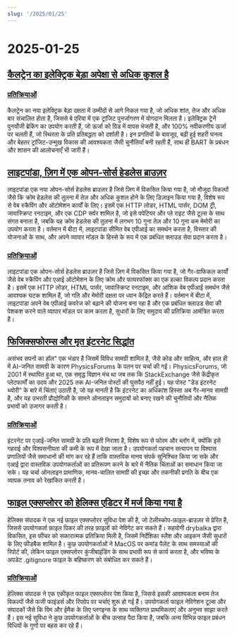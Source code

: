 ```yaml
---
slug: '/2025/01/25'
---
```


# 2025-01-25

## [कैलट्रेन का इलेक्ट्रिक बेड़ा अपेक्षा से अधिक कुशल है](https://www.caltrain.com/news/caltrains-electric-fleet-more-efficient-expected)

### [प्रतिक्रियाओं](https://news.ycombinator.com/item?id=42818692)

कैलट्रेन का नया इलेक्ट्रिक बेड़ा दक्षता में उम्मीदों से आगे निकल गया है, जो अधिक शांत, तेज और अधिक बार संचालित होता है, जिससे बे एरिया में एक ट्रांजिट पुनर्जागरण में योगदान मिलता है। इलेक्ट्रिक ट्रेनें पुनर्योजी ब्रेकिंग का उपयोग करती हैं, जो ऊर्जा को ग्रिड में वापस भेजती है, और 100% नवीकरणीय ऊर्जा पर चलती हैं, जो स्थिरता के प्रति प्रतिबद्धता को दर्शाती है। इन प्रगतियों के बावजूद, बढ़ी हुई शहरी घनत्व और बेहतर ट्रांजिट-उन्मुख विकास की आवश्यकता जैसी चुनौतियाँ बनी रहती हैं, साथ ही BART के प्रबंधन और शासन की आलोचनाएँ भी जारी हैं।

## [लाइटपांडा, ज़िग में एक ओपन-सोर्स हेडलेस ब्राउज़र](https://github.com/lightpanda-io/browser)

लाइटपांडा एक नया ओपन-सोर्स हेडलेस ब्राउज़र है जिसे ज़िग में विकसित किया गया है, जो मौजूदा विकल्पों जैसे कि क्रोम हेडलेस की तुलना में तेज़ और अधिक कुशल होने के लिए डिज़ाइन किया गया है, विशेष रूप से वेब स्क्रैपिंग और ऑटोमेशन कार्यों के लिए। इसमें एक HTTP लोडर, HTML पार्सर, DOM ट्री, जावास्क्रिप्ट रनटाइम, और एक CDP सर्वर शामिल है, जो इसे पपेटियर और प्ले राइट जैसे टूल्स के साथ संगत बनाता है, जबकि यह क्रोम हेडलेस की तुलना में लगभग 10 गुना तेज़ और 10 गुना कम मेमोरी का उपयोग करता है। वर्तमान में बीटा में, लाइटपांडा सीमित वेब एपीआई का समर्थन करता है, विस्तार की योजनाओं के साथ, और अपने व्यापार मॉडल के हिस्से के रूप में एक प्रबंधित क्लाउड सेवा प्रदान करता है।

### [प्रतिक्रियाओं](https://news.ycombinator.com/item?id=42817439)

लाइटपांडा एक ओपन-सोर्स हेडलेस ब्राउज़र है जिसे ज़िग में विकसित किया गया है, जो गैर-ग्राफिकल कार्यों जैसे वेब स्क्रैपिंग और एआई ऑटोमेशन के लिए क्रोम और फायरफॉक्स का एक हल्का विकल्प प्रदान करता है। इसमें एक HTTP लोडर, HTML पार्सर, जावास्क्रिप्ट रनटाइम, और आंशिक वेब एपीआई समर्थन जैसे आवश्यक घटक शामिल हैं, जो गति और मेमोरी दक्षता पर ध्यान केंद्रित करते हैं। वर्तमान में बीटा में, लाइटपांडा अपने वेब एपीआई कवरेज को बढ़ाने की योजना बना रहा है और एक प्रबंधित क्लाउड सेवा की पेशकश करने वाले व्यापार मॉडल पर काम करता है, सुधारों के लिए समुदाय की प्रतिक्रिया आमंत्रित करता है।

## [फिजिक्सफोरम्स और मृत इंटरनेट सिद्धांत](https://hallofdreams.org/posts/physicsforums/)

असंभव सपनों का हॉल" एक भंडार है जिसमें विविध सामग्री शामिल है, जैसे कोड और साहित्य, और हाल ही में AI-जनित सामग्री के कारण PhysicsForums के पतन पर चर्चा की गई। PhysicsForums, जो 2001 में स्थापित हुआ था, एक समृद्ध विज्ञान मंच था जब तक कि StackExchange जैसे केंद्रीकृत प्लेटफार्मों का उदय और 2025 तक AI-जनित पोस्टों की घुसपैठ नहीं हुई। यह पोस्ट "डेड इंटरनेट थ्योरी" के बारे में चिंताएं उठाती है, जो यह मानती है कि इंटरनेट का अधिकांश हिस्सा अब गैर-मानव सामग्री है, और यह उभरती प्रौद्योगिकी के सामने ऑनलाइन समुदायों को बनाए रखने की चुनौतियों और नैतिक प्रभावों को उजागर करती है।

### [प्रतिक्रियाओं](https://news.ycombinator.com/item?id=42816284)

इंटरनेट पर एआई-जनित सामग्री के प्रति बढ़ती निराशा है, विशेष रूप से फोरम और ब्लॉग में, क्योंकि इसे गहराई और विश्वसनीयता की कमी के रूप में देखा जाता है। उपयोगकर्ता पहचान सत्यापन या विश्वास प्रणालियों जैसे समाधानों की मांग कर रहे हैं ताकि वास्तविक मानव संपर्क सुनिश्चित किया जा सके और एआई द्वारा वास्तविक उपयोगकर्ताओं का प्रतिरूपण करने के बारे में नैतिक चिंताओं का समाधान किया जा सके। यह चर्चा ऑनलाइन प्रामाणिक, मानव-चालित सामग्री की इच्छा और तकनीकी प्रगति के बीच एक व्यापक तनाव को रेखांकित करती है।

## [फाइल एक्सप्लोरर को हेलिक्स एडिटर में मर्ज किया गया है](https://github.com/helix-editor/helix/pull/11285)

हेलिक्स संपादक ने एक नई फ़ाइल एक्सप्लोरर सुविधा पेश की है, जो टेलीस्कोप-फ़ाइल-ब्राउज़र से प्रेरित है, जिससे उपयोगकर्ता फ़ाइल पिकर की तरह फ़ाइलों को नेविगेट कर सकते हैं। सहयोगी drybalka द्वारा विकसित, इस फीचर को सकारात्मक प्रतिक्रिया मिली है, जिसमें निर्देशिका स्लैश और आइकन जैसी सुधारों के लिए फीडबैक शामिल है। कुछ उपयोगकर्ताओं ने MacOS पर कमांड पैलेट के साथ समस्याओं की रिपोर्ट की, लेकिन फाइल एक्सप्लोरर कुंजीबाइंडिंग के साथ प्रभावी रूप से कार्य करता है, और भविष्य के अपडेट .gitignore फाइल के बहिष्करण को संबोधित कर सकते हैं।

### [प्रतिक्रियाओं](https://news.ycombinator.com/item?id=42818278)

हेलिक्स संपादक ने एक एकीकृत फाइल एक्सप्लोरर पेश किया है, जिससे इसकी आवश्यकता बनाम तेज विकल्पों जैसे फजी फाइंडर्स और रिपग्रेप पर चर्चाएं शुरू हो गई हैं। उपयोगकर्ता फाइल नेविगेशन टूल्स और संपादकों जैसे कि विम और ईमैक के लिए प्लगइन्स के साथ व्यक्तिगत प्राथमिकताएं और अनुभव साझा करते हैं। इस नई सुविधा ने कुछ उपयोगकर्ताओं के बीच उत्साह पैदा किया है, जबकि अन्य विभिन्न फाइल प्रबंधन विधियों के गुणों पर बहस कर रहे हैं।

<head>
  <meta property="og:title" content="कैलट्रेन का इलेक्ट्रिक बेड़ा अपेक्षा से अधिक कुशल है" />
  <meta property="og:type" content="website" />
  <meta property="og:image" content="https://og.cho.sh/api/og/?title=%E0%A4%95%E0%A5%88%E0%A4%B2%E0%A4%9F%E0%A5%8D%E0%A4%B0%E0%A5%87%E0%A4%A8%20%E0%A4%95%E0%A4%BE%20%E0%A4%87%E0%A4%B2%E0%A5%87%E0%A4%95%E0%A5%8D%E0%A4%9F%E0%A5%8D%E0%A4%B0%E0%A4%BF%E0%A4%95%20%E0%A4%AC%E0%A5%87%E0%A4%A1%E0%A4%BC%E0%A4%BE%20%E0%A4%85%E0%A4%AA%E0%A5%87%E0%A4%95%E0%A5%8D%E0%A4%B7%E0%A4%BE%20%E0%A4%B8%E0%A5%87%20%E0%A4%85%E0%A4%A7%E0%A4%BF%E0%A4%95%20%E0%A4%95%E0%A5%81%E0%A4%B6%E0%A4%B2%20%E0%A4%B9%E0%A5%88&subheading=%E0%A4%B6%E0%A4%A8%E0%A4%BF%E0%A4%B5%E0%A4%BE%E0%A4%B0%2C%2025%20%E0%A4%9C%E0%A4%A8%E0%A4%B5%E0%A4%B0%E0%A5%80%202025%3A%20%E0%A4%B9%E0%A5%88%E0%A4%95%E0%A4%B0%20%E0%A4%B8%E0%A4%AE%E0%A4%BE%E0%A4%9A%E0%A4%BE%E0%A4%B0%20%E0%A4%B8%E0%A4%BE%E0%A4%B0%E0%A4%BE%E0%A4%82%E0%A4%B6" />
</head>
